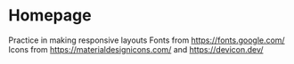 # Homepage
Practice in making responsive layouts
Fonts from https://fonts.google.com/
Icons from https://materialdesignicons.com/ and https://devicon.dev/